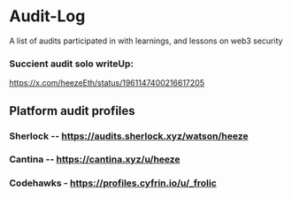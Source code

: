 # Audit-Log
A list of audits participated in with learnings, and lessons on web3 security

### Succient audit solo writeUp:
https://x.com/heezeEth/status/1961147400216617205

## Platform audit profiles 
### Sherlock -- https://audits.sherlock.xyz/watson/heeze
### Cantina --  https://cantina.xyz/u/heeze
### Codehawks - https://profiles.cyfrin.io/u/_frolic
